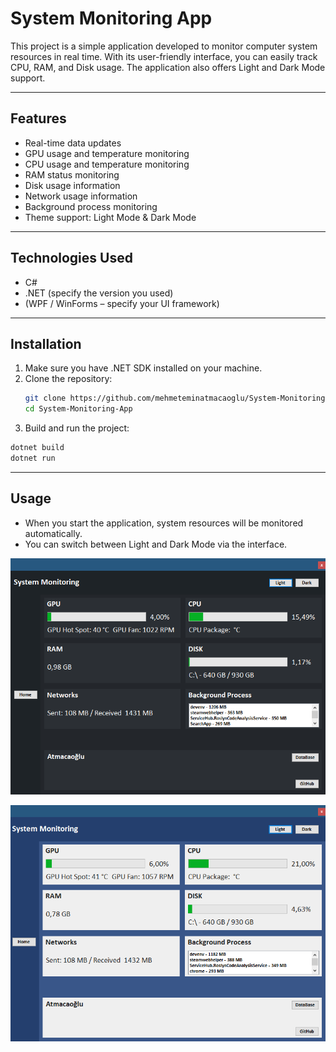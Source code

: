 # System Monitoring App

This project is a simple application developed to monitor computer system resources in real time. With its user-friendly interface, you can easily track CPU, RAM, and Disk usage. The application also offers Light and Dark Mode support.

---

## Features

- Real-time data updates
- GPU usage and temperature monitoring
- CPU usage and temperature monitoring
- RAM status monitoring
- Disk usage information
- Network usage information
- Background process monitoring
- Theme support: Light Mode & Dark Mode

---

## Technologies Used

- C#  
- .NET (specify the version you used)  
- (WPF / WinForms – specify your UI framework)  

---

## Installation

1. Make sure you have .NET SDK installed on your machine.  
2. Clone the repository:  
   ```bash
   git clone https://github.com/mehmeteminatmacaoglu/System-Monitoring-App.git
   cd System-Monitoring-App
   ```
3. Build and run the project:
  ```bash
  dotnet build
  dotnet run
  ```

---

## Usage
- When you start the application, system resources will be monitored automatically.
- You can switch between Light and Dark Mode via the interface.

![Dark Mode](https://github.com/mehmeteminatmacaoglu/System-Monitoring-App/blob/c68092c7902e434c261d7d930fce879c3fa86de9/DarkMode.PNG)

![Light Mode](https://github.com/mehmeteminatmacaoglu/System-Monitoring-App/blob/c68092c7902e434c261d7d930fce879c3fa86de9/LightMode.PNG)
